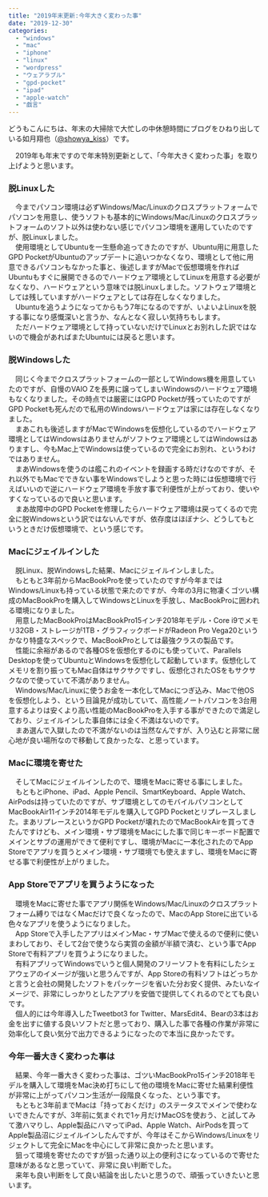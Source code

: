 ```yaml
---
title: "2019年末更新:今年大きく変わった事"
date: "2019-12-30"
categories: 
  - "windows"
  - "mac"
  - "iphone"
  - "linux"
  - "wordpress"
  - "ウェアラブル"
  - "gpd-pocket"
  - "ipad"
  - "apple-watch"
  - "戯言"
---
```


どうもこんにちは、年末の大掃除で大忙しの中休憩時間にブログをひねり出している如月翔也（[@showya\_kiss](http://twitter.com/showya_kiss)）です。  
  
　2019年も年末ですので年末特別更新として、「今年大きく変わった事」を取り上げようと思います。  

### 脱Linuxした

　今までパソコン環境は必ずWindows/Mac/Linuxのクロスプラットフォームでパソコンを用意し、使うソフトも基本的にWindows/Mac/Linuxのクロスプラットフォームのソフト以外は使わない感じでパソコン環境を運用していたのですが、脱Linuxしました。  
　使用環境としてUbuntuを一生懸命追ってきたのですが、Ubuntu用に用意したGPD PocketがUbuntuのアップデートに追いつかなくなり、環境として他に用意できるパソコンもなかった事と、後述しますがMacで仮想環境を作ればUbuntuもすぐに展開できるのでハードウェア環境としてLinuxを用意する必要がなくなり、ハードウェアという意味では脱Linuxしました。ソフトウェア環境としては残していますがハードウェアとしては存在しなくなりました。  
　Ubuntuを追うようになってからもう7年になるのですが、いよいよLinuxを脱する事になり感慨深いと言うか、なんとなく寂しい気持ちもします。  
　ただハードウェア環境として持っていないだけでLinuxとお別れした訳ではないので機会があればまたUbuntuには戻ると思います。  

### 脱Windowsした

　同じく今までクロスプラットフォームの一部としてWindows機を用意していたのですが、自慢のVAIO Zを長男に譲ってしまいWindowsのハードウェア環境もなくなりました。その時点では厳密にはGPD Pocketが残っていたのですがGPD Pocketも死んだので私用のWindowsハードウェアは家には存在しなくなりました。  
　まあこれも後述しますがMacでWindowsを仮想化しているのでハードウェア環境としてはWindowsはありませんがソフトウェア環境としてはWindowsはありますし、今もMac上でWindowsは使っているので完全にお別れ、というわけではありません。  
　まあWindowsを使うのは艦これのイベントを録画する時だけなのですが、それ以外でもMacでできない事をWindowsでしようと思った時には仮想環境で行えばいいので逆にハードウェア環境を手放す事で利便性が上がっており、使いやすくなっているので良いと思います。  
　まあ故障中のGPD Pocketを修理したらハードウェア環境は戻ってくるので完全に脱Windowsという訳ではないんですが、依存度はほぼナシ、どうしてもというときだけ仮想環境で、という感じです。  

### Macにジェイルインした

　脱Linux、脱Windowsした結果、Macにジェイルインしました。  
　もともと3年前からMacBookProを使っていたのですが今年まではWindows/Linuxも持っている状態で来たのですが、今年の3月に物凄くゴツい構成のMacBookProを購入してWindowsとLinuxを手放し、MacBookProに囲われる環境になりました。  
　用意したMacBookProはMacBookPro15インチ2018年モデル・Core i9でメモリ32GB・ストレージが1TB・グラフィックボードがRadeon Pro Vega20というかなり特盛なスペックで、MacBookProとしては最強クラスの製品です。  
　性能に余裕があるので各種OSを仮想化するのにも使っていて、Parallels Desktopを使ってUbuntuとWindowsを仮想化して起動しています。仮想化してメモリを割り振ってもMac自体はサクサクですし、仮想化されたOSをもサクサクなので使っていて不満がありません。  
　Windows/Mac/Linuxに使うお金を一本化してMacにつぎ込み、Macで他OSを仮想化しよう、という目論見が成功していて、高性能ノートパソコンを3台用意するよりは安くより高い性能のMacBookProを入手する事ができたので満足しており、ジェイルインした事自体には全く不満はないのです。  
　まあ選んで入獄したので不満がないのは当然なんですが、入り込むと非常に居心地が良い場所なので移動して良かったな、と思っています。  

### Macに環境を寄せた

　そしてMacにジェイルインしたので、環境をMacに寄せる事にしました。  
　もともとiPhone、iPad、Apple Pencil、SmartKeyboard、Apple Watch、AirPodsは持っていたのですが、サブ環境としてのモバイルパソコンとしてMacBookAir11インチ2014年モデルを購入してGPD Pocketとリプレースしました。まあリプレースというかGPD Pocketが壊れたのでMacBookAirを買ってきたんですけども、メイン環境・サブ環境をMacにした事で同じキーボード配置でメインとサブの運用ができて便利ですし、環境がMacに一本化されたのでApp Storeでアプリを買うとメイン環境・サブ環境でも使えますし、環境をMacに寄せる事で利便性が上がりました。  

### App Storeでアプリを買うようになった

　環境をMacに寄せた事でアプリ関係をWindows/Mac/Linuxのクロスプラットフォーム縛りではなくMacだけで良くなったので、MacのApp Storeに出ている色々なアプリを使うようになりました。  
　App Storeで入手したアプリはメインMac・サブMacで使えるので便利に使いまわしており、そして2台で使うなら実質の金額が半額で済む、という事でApp Storeで有料アプリを買うようになりました。  
　有料アプリってWindowsでいうと個人開発のフリーソフトを有料にしたシェアウェアのイメージが強いと思うんですが、App Storeの有料ソフトはどっちかと言うと会社の開発したソフトをパッケージを省いた分お安く提供、みたいなイメージで、非常にしっかりとしたアプリを安価で提供してくれるのでとても良いです。  
　個人的には今年導入したTweetbot3 for Twitter、MarsEdit4、Bearの3本はお金を出すに値する良いソフトだと思っており、購入した事で各種の作業が非常に効率化して良い気分で出力できるようになったので本当に良かったです。  

### 今年一番大きく変わった事は

　結果、今年一番大きく変わった事は、ゴツいMacBookPro15インチ2018年モデルを購入して環境をMac決め打ちにして他の環境をMacに寄せた結果利便性が非常に上がってパソコン生活が一段階良くなった、という事です。  
　もともと3年前までMacは「持っておくだけ」のステータスでメインで使わないできたんですが、3年前に気まぐれで1ヶ月だけMacOSを使おう、と試してみて激ハマりし、Apple製品にハマってiPad、Apple Watch、AirPodsを買ってApple製品沼にジェイルインしたんですが、今年はそこからWindows/Linuxをリジェクトして完全にMacを中心にして非常に良かったと思います。  
　狙って環境を寄せたのですが狙った通り以上の便利さになっているので寄せた意味があるなと思っていて、非常に良い判断でした。  
　来年も良い判断をして良い結論を出したいと思うので、頑張っていきたいと思います。
